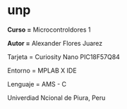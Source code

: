 # unp

**Curso =** Microcontroldores 1

**Autor =** Alexander Flores Juarez

Tarjeta = Curiosity Nano PIC18F57Q84

Entorno = MPLAB X IDE

Lenguaje = AMS - C

Univerdiad Ncional de Piura, Peru
